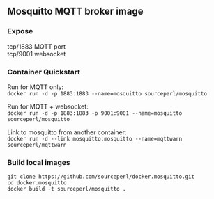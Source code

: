 ## Mosquitto MQTT broker image

### Expose

tcp/1883  MQTT port  
tcp/9001  websocket

### Container Quickstart

Run for MQTT only:  
`docker run -d -p 1883:1883 --name=mosquitto sourceperl/mosquitto`

Run for MQTT + websocket:  
`docker run -d -p 1883:1883 -p 9001:9001 --name=mosquitto sourceperl/mosquitto`

Link to mosquitto from another container:  
`docker run -d --link mosquitto:mosquitto --name=mqttwarn sourceperl/mqttwarn`

### Build local images

    git clone https://github.com/sourceperl/docker.mosquitto.git
    cd docker.mosquitto
    docker build -t sourceperl/mosquitto .
